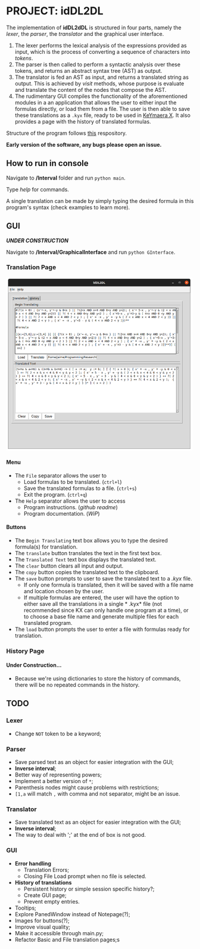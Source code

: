 # PROJECT: idDL2DL

The implementation of **idDL2dDL** is structured in four parts, namely the *lexer*, the *parser*, the *translator* and
the graphical user interface.

1. The lexer performs the lexical analysis of the expressions provided as input, which is the
   process of converting a sequence of characters into *tokens*.
2. The parser is then called to perform a syntactic analysis over these tokens, and returns an abstract syntax tree (AST) as output.
3. The translator is fed an AST as input, and returns a translated string as output. This is achieved by *visit*
   methods, whose purpose is evaluate and translate the content of the nodes that compose the AST.
4. The rudimentary GUI compiles the functionality of the aforementioned modules in a an application that allows the user to either input the formulas directly, or load them from a file. The user is then able to save these translations as a `.kyx` file, ready to be used in [KeYmaera X](https://github.com/LS-Lab/KeYmaeraX-release). It also provides a page with the history of translated formulas.

Structure of the program follows [this](https://github.com/davidcallanan/py-myopl-code) respository.

**Early version of the software, any bugs please open an issue.**

## How to run in console

Navigate to **/Interval** folder and run `python main`.

Type *help* for commands.

A single translation can be made by simply typing the desired formula in this program's syntax (check examples to learn
more).

## GUI

**_UNDER CONSTRUCTION_**

Navigate to **/Interval/GraphicalInterface** and run
`python GInterface`.

### Translation Page

<img src="/Resources/TranslationGUI.png" width="500">

#### Menu
- The `File` separator allows the user to
    - Load formulas to be translated. (`ctrl+l`)
    - Save the translated formulas to a file. (`ctrl+s`)
    - Exit the program. (`ctrl+q`)
- The `Help` separator allows the user to access
    - Program instructions. (*github readme*)
    - Program documentation. (*WiP*)

#### Buttons
- The `Begin Translating` text box allows you to type the desired formula(s) for translation.
- The `translate` button translates the text in the first text box.
- The `Translated Text` text box displays the translated text.
- The `clear` button clears all input and output.
- The `copy` button copies the translated text to the clipboard.
- The `save` button prompts to user to save the translated text to a *.kyx* file.
    - If only one formula is translated, then it will be saved with a file name and location chosen by the user.
    - If multiple formulas are entered, the user will have the option to either save all the translations in a single *
      .kyx* file (not recommended since KX can only handle one program at a time), or to choose a base file name and
      generate multiple files for each translated program.
- The `load` button prompts the user to enter a file with formulas ready for translation.

### History Page
#### Under Construction...
- Because we're using dictionaries to store the history of commands, there will be no repeated commands in the history.

## TODO

### Lexer

- Change `NOT` token to be a keyword;

### Parser
- Save parsed text as an object for easier integration with the GUI;
- **Inverse interval**;
- Better way of representing powers;
- Implement a better version of `*`;
- Parenthesis nodes might cause problems with restrictions;
- `[1,a` will match `,` with comma and not separator, might be an issue.

### Translator  
- Save translated text as an object for easier integration with the GUI;
- **Inverse interval**;
- The way to deal with ';' at the end of box is not good.

### GUI 
- **Error handling**
   - Translation Errors;
   - Closing File Load prompt when no file is selected.
- **History of translations**
   - Persistent history or simple session specific history?;
   - Create GUI page;
   - Prevent empty entries.
- Tooltips;
- Explore PanedWindow instead of Notepage(?);
- Images for buttons(?);
- Improve visual quality;
- Make it accessible through main.py; 
- Refactor Basic and File translation pages;s


